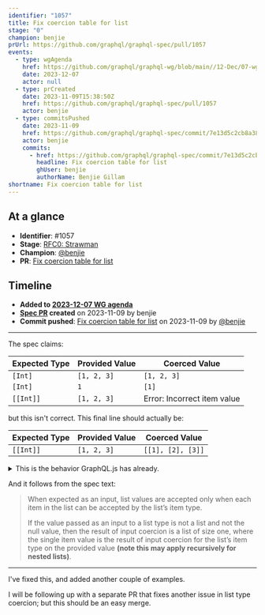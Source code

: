 ```yaml
---
identifier: "1057"
title: Fix coercion table for list
stage: "0"
champion: benjie
prUrl: https://github.com/graphql/graphql-spec/pull/1057
events:
  - type: wgAgenda
    href: https://github.com/graphql/graphql-wg/blob/main//12-Dec/07-wg-primary.md
    date: 2023-12-07
    actor: null
  - type: prCreated
    date: 2023-11-09T15:38:50Z
    href: https://github.com/graphql/graphql-spec/pull/1057
    actor: benjie
  - type: commitsPushed
    date: 2023-11-09
    href: https://github.com/graphql/graphql-spec/commit/7e13d5c2cb8a38229d602a7a7e37d81fbbb84c00
    actor: benjie
    commits:
      - href: https://github.com/graphql/graphql-spec/commit/7e13d5c2cb8a38229d602a7a7e37d81fbbb84c00
        headline: Fix coercion table for list
        ghUser: benjie
        authorName: Benjie Gillam
shortname: Fix coercion table for list
---
```


## At a glance

- **Identifier**: #1057
- **Stage**: [RFC0: Strawman](https://github.com/graphql/graphql-spec/blob/main/CONTRIBUTING.md#stage-0-strawman)
- **Champion**: [@benjie](https://github.com/benjie)
- **PR**: [Fix coercion table for list](https://github.com/graphql/graphql-spec/pull/1057)

<!-- BEGIN_CUSTOM_TEXT -->



<!-- END_CUSTOM_TEXT -->

## Timeline

- **Added to [2023-12-07 WG agenda](https://github.com/graphql/graphql-wg/blob/main//12-Dec/07-wg-primary.md)**
- **[Spec PR](https://github.com/graphql/graphql-spec/pull/1057) created** on 2023-11-09 by benjie
- **Commit pushed**: [Fix coercion table for list](https://github.com/graphql/graphql-spec/commit/7e13d5c2cb8a38229d602a7a7e37d81fbbb84c00) on 2023-11-09 by [@benjie](https://github.com/benjie)

<!-- VERBATIM -->

---

The spec claims:

| Expected Type | Provided Value   | Coerced Value               |
| ------------- | ---------------- | --------------------------- |
| `[Int]`       | `[1, 2, 3]`      | `[1, 2, 3]`                 |
| `[Int]`       | `1`              | `[1]`                       |
| `[[Int]]`     | `[1, 2, 3]`      | Error: Incorrect item value |

but this isn't correct. This final line should actually be:

| Expected Type | Provided Value   | Coerced Value               |
| ------------- | ---------------- | --------------------------- |
| `[[Int]]`     | `[1, 2, 3]`      | `[[1], [2], [3]]`           |

<details>
<summary>This is the behavior GraphQL.js has already.</summary>

Reproduction:

```js
import { GraphQLInt, GraphQLList, GraphQLNonNull, GraphQLObjectType, GraphQLSchema, GraphQLString, graphqlSync, printSchema, validateSchema } from "graphql";

const Query = new GraphQLObjectType({
  name: "Query",
  fields: {
    field: {
      args: {
        arg: {
          type: new GraphQLList(new GraphQLList(GraphQLInt)),
        },
      },
      type: new GraphQLNonNull(GraphQLString),
      resolve(_, { arg }) {
        return JSON.stringify(arg);
      },
    },
  },
});
const schema = new GraphQLSchema({
  query: Query,
});

const result = graphqlSync({
  schema,
  source: /* GraphQL */ `
    query {
      field(arg: [1, 2, 3])
    }
  `,
  variables: {},
});
const errors = validateSchema(schema);
if (errors.length) {
  console.dir(errors);
  process.exit(1);
}
console.log(printSchema(schema));
console.log(JSON.stringify(result, null, 2));
```

</details>

And it follows from the spec text:

> When expected as an input, list values are accepted only when each item in the list can be accepted by the list’s item type.
> 
> If the value passed as an input to a list type is not a list and not the null value, then the result of input coercion is a list of size one, where the single item value is the result of input coercion for the list’s item type on the provided value **(note this may apply recursively for nested lists)**.

---

I've fixed this, and added another couple of examples.

I will be following up with a separate PR that fixes another issue in list type coercion; but this should be an easy merge.
